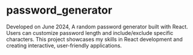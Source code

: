 # password_generator
Developed on June 2024, A random password generator built with React. Users can customize password length and include/exclude specific characters. This project showcases my skills in React development and creating interactive, user-friendly applications.
